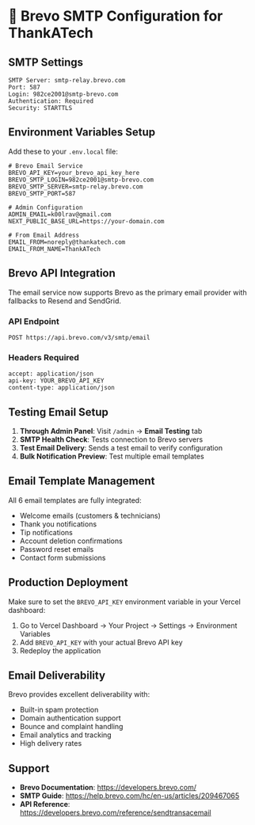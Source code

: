 # 🔧 Brevo SMTP Configuration for ThankATech

## SMTP Settings
```
SMTP Server: smtp-relay.brevo.com
Port: 587
Login: 982ce2001@smtp-brevo.com
Authentication: Required
Security: STARTTLS
```

## Environment Variables Setup

Add these to your `.env.local` file:

```env
# Brevo Email Service
BREVO_API_KEY=your_brevo_api_key_here
BREVO_SMTP_LOGIN=982ce2001@smtp-brevo.com
BREVO_SMTP_SERVER=smtp-relay.brevo.com
BREVO_SMTP_PORT=587

# Admin Configuration
ADMIN_EMAIL=k00lrav@gmail.com
NEXT_PUBLIC_BASE_URL=https://your-domain.com

# From Email Address
EMAIL_FROM=noreply@thankatech.com
EMAIL_FROM_NAME=ThankATech
```

## Brevo API Integration

The email service now supports Brevo as the primary email provider with fallbacks to Resend and SendGrid.

### API Endpoint
```
POST https://api.brevo.com/v3/smtp/email
```

### Headers Required
```
accept: application/json
api-key: YOUR_BREVO_API_KEY
content-type: application/json
```

## Testing Email Setup

1. **Through Admin Panel**: Visit `/admin` → **Email Testing** tab
2. **SMTP Health Check**: Tests connection to Brevo servers
3. **Test Email Delivery**: Sends a test email to verify configuration
4. **Bulk Notification Preview**: Test multiple email templates

## Email Template Management

All 6 email templates are fully integrated:
- Welcome emails (customers & technicians)
- Thank you notifications
- Tip notifications  
- Account deletion confirmations
- Password reset emails
- Contact form submissions

## Production Deployment

Make sure to set the `BREVO_API_KEY` environment variable in your Vercel dashboard:

1. Go to Vercel Dashboard → Your Project → Settings → Environment Variables
2. Add `BREVO_API_KEY` with your actual Brevo API key
3. Redeploy the application

## Email Deliverability

Brevo provides excellent deliverability with:
- Built-in spam protection
- Domain authentication support
- Bounce and complaint handling
- Email analytics and tracking
- High delivery rates

## Support

- **Brevo Documentation**: https://developers.brevo.com/
- **SMTP Guide**: https://help.brevo.com/hc/en-us/articles/209467065
- **API Reference**: https://developers.brevo.com/reference/sendtransacemail